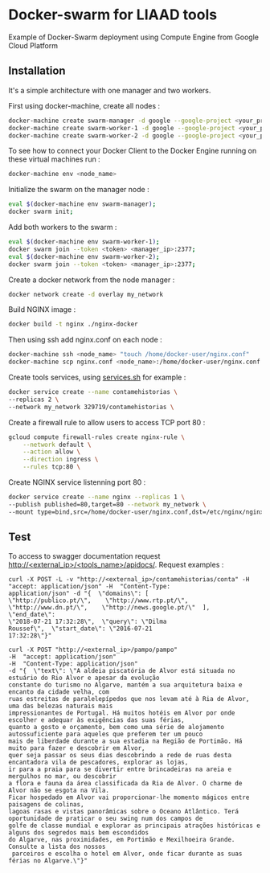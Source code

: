 # Docker-swarm for LIAAD tools

Example of Docker-Swarm deployment using Compute Engine from Google Cloud Platform

## Installation
It's a simple architecture with one manager and two workers.

First using docker-machine, create all nodes :

```bash
docker-machine create swarm-manager -d google --google-project <your_project>
docker-machine create swarm-worker-1 -d google --google-project <your_project>
docker-machine create swarm-worker-2 -d google --google-project <your_project>
```
To see how to connect your Docker Client to the Docker Engine running on these virtual machines run :
```bash
docker-machine env <node_name>
```
Initialize the swarm on the manager node : 
```bash
eval $(docker-machine env swarm-manager);
docker swarm init;
```
Add both workers to the swarm :
```bash
eval $(docker-machine env swarm-worker-1);
docker swarm join --token <token> <manager_ip>:2377;
eval $(docker-machine env swarm-worker-2);
docker swarm join --token <token> <manager_ip>:2377;
```
Create a docker network from the node manager :
```bash
docker network create -d overlay my_network
```
Build NGINX image :
```bash
docker build -t nginx ./nginx-docker
```
Then using ssh add nginx.conf on each node :
```bash
docker-machine ssh <node_name> "touch /home/docker-user/nginx.conf"
docker-machine scp nginx.conf <node_name>:/home/docker-user/nginx.conf
```
Create tools services, using [services.sh]() for example :
```bash
docker service create --name contamehistorias \
--replicas 2 \
--network my_network 329719/contamehistorias \
```
Create a firewall rule to allow users to access TCP port 80 : 
```bash
gcloud compute firewall-rules create nginx-rule \
    --network default \
    --action allow \
    --direction ingress \
    --rules tcp:80 \
```
Create NGINX service listenning port 80 :
```bash
docker service create --name nginx --replicas 1 \ 
--publish published=80,target=80 --network my_network \  
--mount type=bind,src=/home/docker-user/nginx.conf,dst=/etc/nginx/nginx.conf nginx \
```
## Test
To access to swagger documentation request [http://<external_ip>/<tools_name>/apidocs/]().
Request examples :
```
curl -X POST -L -v "http://<external_ip>/contamehistorias/conta" -H  
"accept: application/json" -H  "Content-Type: 
application/json" -d "{  \"domains\": [    
\"http://publico.pt/\",    \"http://www.rtp.pt/\",    
\"http://www.dn.pt/\",    \"http://news.google.pt/\"  ],  \"end_date\": 
\"2018-07-21 17:32:28\",  \"query\": \"Dilma 
Roussef\",  \"start_date\": \"2016-07-21 
17:32:28\"}"

curl -X POST "http://<external_ip>/pampo/pampo" 
-H  "accept: application/json" 
-H  "Content-Type: application/json" 
-d "{  \"text\": \"A aldeia piscatória de Alvor está situada no estuário do Rio Alvor e apesar da evolução 
constante do turismo no Algarve, mantém a sua arquitetura baixa e encanto da cidade velha, com 
ruas estreitas de paralelepípedos que nos levam até à Ria de Alvor, uma das belezas naturais mais 
impressionantes de Portugal. Há muitos hotéis em Alvor por onde escolher e adequar às exigências das suas férias, 
quanto a gosto e orçamento, bem como uma série de alojamento autossuficiente para aqueles que preferem ter um pouco 
mais de liberdade durante a sua estadia na Região de Portimão. Há muito para fazer e descobrir em Alvor, 
quer seja passar os seus dias descobrindo a rede de ruas desta encantadora vila de pescadores, explorar as lojas, 
ir para a praia para se divertir entre brincadeiras na areia e mergulhos no mar, ou descobrir 
a flora e fauna da área classificada da Ria de Alvor. O charme de Alvor não se esgota na Vila. 
Ficar hospedado em Alvor vai proporcionar-lhe momento mágicos entre paisagens de colinas, 
lagoas rasas e vistas panorâmicas sobre o Oceano Atlântico. Terá oportunidade de praticar o seu swing num dos campos de 
golfe de classe mundial e explorar as principais atrações históricas e alguns dos segredos mais bem escondidos 
do Algarve, nas proximidades, em Portimão e Mexilhoeira Grande. Consulte a lista dos nossos
 parceiros e escolha o hotel em Alvor, onde ficar durante as suas férias no Algarve.\"}"

```
